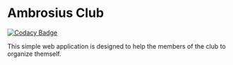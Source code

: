 # Ambrosius Club

[![Codacy Badge](https://api.codacy.com/project/badge/Grade/2207529bd39c48d694750a3dd17d42f1)](https://app.codacy.com/app/lukas.brauckmann/ambrosius-club?utm_source=github.com&utm_medium=referral&utm_content=Plebo13/ambrosius-club&utm_campaign=Badge_Grade_Dashboard)

This simple web application is designed to help the members of the club to organize themself.
